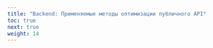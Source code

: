 ```yaml
---
title: "Backend: Применяемые методы оптимизации публичного API"
toc: true
next: true
weight: 14
---
```

